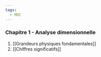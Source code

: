 ```yaml
---
tags:
  - MOC
---
```

### Chapitre 1 - Analyse dimensionnelle
1. [[Grandeurs physiques fondamentales]]
2. [[Chiffres significatifs]]